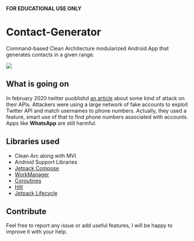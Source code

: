 **FOR EDUCATIONAL USE ONLY**

# Contact-Generator
Command-based Clean Architecture modularized Android App that generates contacts in a given range.

![](https://media.giphy.com/media/dKNFdk5oIhRGGvFsoy/giphy.gif)

## What is going on
In february 2020 twitter puoblishd [an article](https://privacy.twitter.com/en/blog/2020/an-incident-impacting-your-account-identity) about some kind of attack on their APIs.
Attackers were using a large network of fake accounts to exploit Twitter API and match usernames to phone numbers. Actually, they used a feature, smart use of that to find
phone numbers associated with accounts.
Apps like **WhatsApp** are still harmful.

## Libraries used

*   Clean Arc along with MVI
*   Android Support Libraries
*   [Jetpack Compose](https://developer.android.com/jetpack/compose)
*   [WorkManager](https://developer.android.com/topic/libraries/architecture/workmanager)
*   [Coroutines](https://kotlinlang.org/docs/coroutines-overview.html)
*   [Hilt](https://dagger.dev/hilt/)
*   [Jetpack Lifecycle](https://developer.android.com/topic/libraries/architecture/lifecycle)

## Contribute
Feel free to report any issue or add useful features, I will be happy to improve it with your help.
